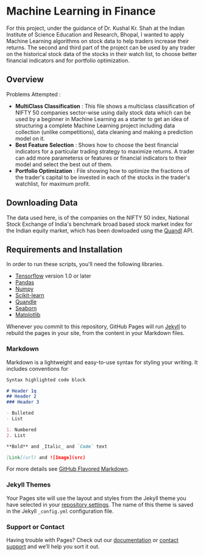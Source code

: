 # Machine Learning in Finance

For this project, under the guidance of Dr. Kushal Kr. Shah at the Indian Institute of Science Education and Research, Bhopal, I wanted to apply Machine Learning algorithms on stock data to help traders increase their returns. The second and third part of the project can be used by any trader on the historical stock data of the stocks in their watch list, to choose better financial indicators and for portfolio optimization. 

## Overview

Problems Attempted : 
* **MultiClass Classification** : This file shows a multiclass classification of NIFTY 50 companies sector-wise using daily stock data which can be used by a beginner in Machine Learning as a starter to get an idea of structuring a complete Machine Learning project including data collection (unlike competitions), data cleaning and making a prediction model on it.
* **Best Feature Selection** : Shows how to choose the best financial indicators for a particular trading strategy to maximize returns. A trader can add more parameterss or features or financial indicators to their model and select the best out of them.
* **Portfolio Optimization** : File showing how to optimize the fractions of the trader's capital to be invested in each of the stocks in the trader's watchlist, for maximum profit.

## Downloading Data

The data used here, is of the companies on the NIFTY 50 index, National Stock Exchange of India's benchmark broad based stock market index for the Indian equity market, which has been dowloaded usng the [Quandl](https://www.quandl.com) API. 

## Requirements and Installation

In order to run these scripts, you'll need the following libraries.
* [Tensorflow](https://www.tensorflow.org/install/) version 1.0 or later
* [Pandas](https://pandas.pydata.org/pandas-docs/stable/install.html)
* [Numpy](https://docs.scipy.org/doc/numpy/user/install.html)
* [Scikit-learn](https://scikit-learn.org/stable/install.html)
* [Quandle](https://www.quandl.com/tools/python)
* [Seaborn](https://seaborn.pydata.org/installing.html)
* [Matplotlib](https://matplotlib.org/users/installing.html)

Whenever you commit to this repository, GitHub Pages will run [Jekyll](https://jekyllrb.com/) to rebuild the pages in your site, from the content in your Markdown files.

### Markdown

Markdown is a lightweight and easy-to-use syntax for styling your writing. It includes conventions for

```markdown
Syntax highlighted code block

# Header 1q
## Header 2
### Header 3

- Bulleted
- List

1. Numbered
2. List

**Bold** and _Italic_ and `Code` text

[Link](url) and ![Image](src)
```

For more details see [GitHub Flavored Markdown](https://guides.github.com/features/mastering-markdown/).

### Jekyll Themes

Your Pages site will use the layout and styles from the Jekyll theme you have selected in your [repository settings](https://github.com/ankurguria/MultiClass-Classification-of-stock-data-sectorwise-using-Scikit-Learn/settings). The name of this theme is saved in the Jekyll `_config.yml` configuration file.

### Support or Contact

Having trouble with Pages? Check out our [documentation](https://help.github.com/categories/github-pages-basics/) or [contact support](https://github.com/contact) and we’ll help you sort it out.

